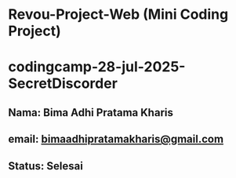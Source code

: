 # Revou-Project-Web (Mini Coding Project)
# codingcamp-28-jul-2025-SecretDiscorder
## Nama: Bima Adhi Pratama Kharis
## email: bimaadhipratamakharis@gmail.com
## Status: Selesai
